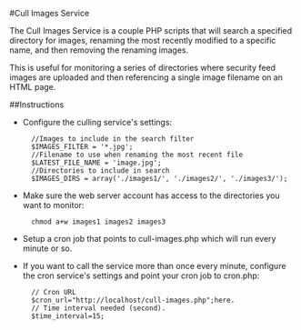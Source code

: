 #Cull Images Service

The Cull Images Service is a couple PHP scripts that will search a specified directory for images, renaming the most recently modified to a specific name, and then removing the renaming images.

This is useful for monitoring a series of directories where security feed images are uploaded and then referencing a single image filename on an HTML page.

##Instructions

- Configure the culling service's settings:
   
		//Images to include in the search filter
		$IMAGES_FILTER = '*.jpg';
		//Filename to use when renaming the most recent file
		$LATEST_FILE_NAME = 'image.jpg';
		//Directories to include in search
		$IMAGES_DIRS = array('./images1/', './images2/', './images3/');

- Make sure the web server account has access to the directories you want to monitor:

		chmod a+w images1 images2 images3


- Setup a cron job that points to cull-images.php which will run every minute or so.

- If you want to call the service more than once every minute, configure the cron service's settings and point your cron job to cron.php:

		// Cron URL
		$cron_url="http://localhost/cull-images.php";here.
		// Time interval needed (second).
		$time_interval=15;



